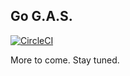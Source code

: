 ## Go G.A.S.

[![CircleCI](https://circleci.com/gh/krivaten/go-gas/tree/master.svg?style=svg)](https://circleci.com/gh/krivaten/go-gas/tree/master)

More to come. Stay tuned.
